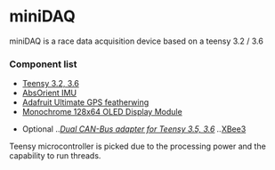 # miniDAQ
miniDAQ is a race data acquisition device based on a teensy 3.2 / 3.6

### Component list
- [Teensy 3.2, 3.6](https://www.sparkfun.com/products/14057)
- [AbsOrient IMU](https://learn.adafruit.com/adafruit-bno055-absolute-orientation-sensor/overview)
- [Adafruit Ultimate GPS featherwing](https://learn.adafruit.com/adafruit-ultimate-gps-featherwing)
- [Monochrome 128x64 OLED Display Module](https://learn.adafruit.com/1-5-and-2-4-monochrome-128x64-oled-display-module/overview)
* Optional
..*[Dual CAN-Bus adapter for Teensy 3.5, 3.6](https://www.tindie.com/products/Fusion/dual-can-bus-adapter-for-teensy-35-36/)
..*[XBee3](https://www.sparkfun.com/products/15126)

 Teensy microcontroller is picked due to the processing power and the capability to run threads.
